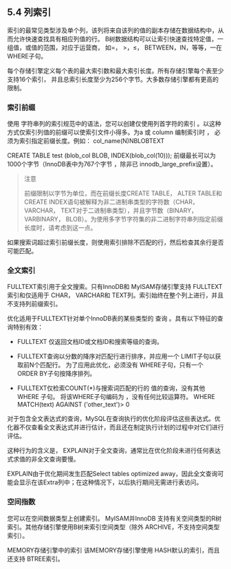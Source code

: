 ## 5.4 列索引

索引的最常见类型涉及单个列，该列将来自该列的值的副本存储在数据结构中，从而允许快速查找具有相应列值的行。
B树数据结构可以让索引快速查找特定值，一组值，或值的范围，对应于运营商，
如=， >，≤， BETWEEN，IN，等等，一在WHERE子句。

每个存储引擎定义每个表的最大索引数和最大索引长度。所有存储引擎每个表至少支持16个索引，
并且总索引长度至少为256个字节。大多数存储引擎都有更高的限制。

### 索引前缀
使用 字符串列的索引规范中的语法，您可以创建仅使用列首字符的索引 。以这种方式仅索引列值的前缀可以使索引文件小得多。为a 或 column 编制索引时 ， 必须为索引指定前缀长度。例如： col_name(N)NBLOBTEXT

CREATE TABLE test (blob_col BLOB, INDEX(blob_col(10)));
前缀最长可以为1000个字节（InnoDB表中为767个字节 ，除非已 innodb_large_prefix设置）。

>注意
>
>前缀限制以字节为单位，而在前缀长度CREATE TABLE， ALTER TABLE和 CREATE INDEX语句被解释为非二进制串类型的字符数（CHAR， VARCHAR， TEXT对于二进制串类型），并且字节数（BINARY， VARBINARY， BLOB）。为使用多字节字符集的非二进制字符串列指定前缀长度时，请考虑到这一点。

如果搜索词超过索引前缀长度，则使用索引排除不匹配的行，然后检查其余行是否可能匹配。


### 全文索引
FULLTEXT索引用于全文搜索。只有InnoDB和 MyISAM存储引擎支持 FULLTEXT索引和仅适用于 CHAR，
VARCHAR和 TEXT列。索引始终在整个列上进行，并且不支持列前缀索引。

优化适用于FULLTEXT针对单个InnoDB表的某些类型的 查询 。具有以下特征的查询特别有效：

- FULLTEXT 仅返回文档ID或文档ID和搜索等级的查询。

- FULLTEXT查询以分数的降序对匹配行进行排序，并应用一个 LIMIT子句以获取前N个匹配行。
为了应用此优化，必须没有 WHERE子句，只有一个 ORDER BY子句按降序排列。

- FULLTEXT仅检索COUNT(*)与搜索词匹配的行的 值的查询，没有其他WHERE 子句。
将该WHERE子句编码为 ，没有任何比较运算符。 WHERE MATCH(text) AGAINST ('other_text')> 0

对于包含全文表达式的查询，MySQL在查询执行的优化阶段评估这些表达式。优化器不仅查看全文表达式并进行估计，而且还在制定执行计划的过程中对它们进行评估。

这种行为的含义是， EXPLAIN对于全文查询，通常比在优化阶段未进行任何表达式求值的非全文查询要慢。

EXPLAIN由于优化期间发生匹配Select tables optimized away，因此全文查询可能会显示在该Extra列中；在这种情况下，以后执行期间无需进行表访问。

### 空间指数
您可以在空间数据类型上创建索引。 MyISAM并InnoDB 支持有关空间类型的R树索引。其他存储引擎使用B树来索引空间类型（除外 ARCHIVE，不支持空间类型索引）。

MEMORY存储引擎中的索引
该MEMORY存储引擎使用 HASH默认的索引，而且还支持 BTREE索引。
